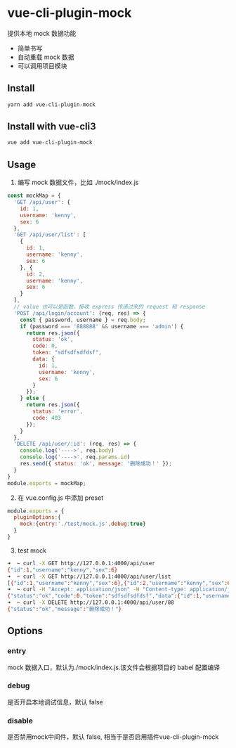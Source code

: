 # vue-cli-plugin-mock
提供本地 mock 数据功能
* 简单书写
* 自动重载 mock 数据
* 可以调用项目模块

## Install

```bash
yarn add vue-cli-plugin-mock
```
## Install with vue-cli3
```bash
vue add vue-cli-plugin-mock
```
## Usage

1. 编写 mock 数据文件，比如 ./mock/index.js
```js
const mockMap = { 
  'GET /api/user': {
    id: 1,
    username: 'kenny',
    sex: 6
  },
  'GET /api/user/list': [
    {
      id: 1,
      username: 'kenny',
      sex: 6
    }, {
      id: 2,
      username: 'kenny',
      sex: 6
    }
  ],
  // value 也可以是函数，接收 express 传递过来的 request 和 response
  'POST /api/login/account': (req, res) => {
    const { password, username } = req.body;
    if (password === '888888' && username === 'admin') {
      return res.json({
        status: 'ok',
        code: 0,
        token: "sdfsdfsdfdsf",
        data: {
          id: 1,
          username: 'kenny',
          sex: 6
        }
      });
    } else {
      return res.json({
        status: 'error',
        code: 403
      });
    }
  },
  'DELETE /api/user/:id': (req, res) => {
    console.log('---->', req.body)
    console.log('---->', req.params.id)
    res.send({ status: 'ok', message: '删除成功！' });
  }
}
module.exports = mockMap;
```

2. 在 vue.config.js 中添加 preset

```js
module.exports = {
  pluginOptions:{
    mock:{entry:'./test/mock.js',debug:true}
  }
}
```
3. test mock
```bash
➜  ~ curl -X GET http://127.0.0.1:4000/api/user
{"id":1,"username":"kenny","sex":6}
➜  ~ curl -X GET http://127.0.0.1:4000/api/user/list
[{"id":1,"username":"kenny","sex":6},{"id":2,"username":"kenny","sex":6}]
➜  ~ curl -H "Accept: application/json" -H "Content-type: application/json" -X POST -d '{"username":"admin","password":"888888"}' http://127.0.0.1:4000/api/login/account
{"status":"ok","code":0,"token":"sdfsdfsdfdsf","data":{"id":1,"username":"kenny","sex":6}}
➜  ~ curl -X DELETE http://127.0.0.1:4000/api/user/88
{"status":"ok","message":"删除成功！"}
```

## Options

### entry
mock 数据入口，默认为./mock/index.js.该文件会根据项目的 babel 配置编译

### debug
是否开启本地调试信息，默认 false

### disable
是否禁用mock中间件，默认 false, 相当于是否启用插件vue-cli-plugin-mock
